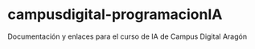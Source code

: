 # campusdigital-programacionIA
Documentación y enlaces para el curso de IA de Campus Digital Aragón
